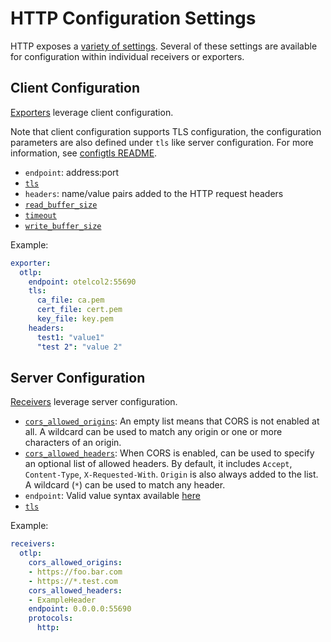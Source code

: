 # HTTP Configuration Settings

HTTP exposes a [variety of settings](https://golang.org/pkg/net/http/).
Several of these settings are available for configuration within individual
receivers or exporters.

## Client Configuration

[Exporters](https://github.com/open-telemetry/opentelemetry-collector/blob/main/exporter/README.md)
leverage client configuration.

Note that client configuration supports TLS configuration, the
configuration parameters are also defined under `tls` like server
configuration. For more information, see [configtls
README](../configtls/README.md).

- `endpoint`: address:port
- [`tls`](../configtls/README.md)
- `headers`: name/value pairs added to the HTTP request headers
- [`read_buffer_size`](https://golang.org/pkg/net/http/#Transport)
- [`timeout`](https://golang.org/pkg/net/http/#Client)
- [`write_buffer_size`](https://golang.org/pkg/net/http/#Transport)

Example:

```yaml
exporter:
  otlp:
    endpoint: otelcol2:55690
    tls:
      ca_file: ca.pem
      cert_file: cert.pem
      key_file: key.pem
    headers:
      test1: "value1"
      "test 2": "value 2"
```

## Server Configuration

[Receivers](https://github.com/open-telemetry/opentelemetry-collector/blob/main/receiver/README.md)
leverage server configuration.

- [`cors_allowed_origins`](https://github.com/rs/cors): An empty list means
  that CORS is not enabled at all. A wildcard can be used to match any origin
  or one or more characters of an origin.
- [`cors_allowed_headers`](https://github.com/rs/cors): When CORS is enabled,
  can be used to specify an optional list of allowed headers. By default, it includes `Accept`, 
  `Content-Type`, `X-Requested-With`. `Origin` is also always
  added to the list. A wildcard (`*`) can be used to match any header.
- `endpoint`: Valid value syntax available [here](https://github.com/grpc/grpc/blob/master/doc/naming.md)
- [`tls`](../configtls/README.md)

Example:

```yaml
receivers:
  otlp:
    cors_allowed_origins:
    - https://foo.bar.com
    - https://*.test.com
    cors_allowed_headers:
    - ExampleHeader
    endpoint: 0.0.0.0:55690
    protocols:
      http:
```
